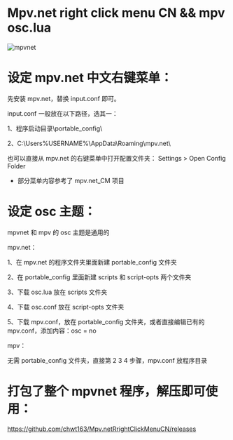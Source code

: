 # Mpv.net right click menu CN  && mpv osc.lua


![mpvnet](https://user-images.githubusercontent.com/70951194/148356351-5a9f0adb-0c1b-4399-bbb5-2cf9f36af2e9.png)






# 设定 mpv.net 中文右键菜单：

先安装 mpv.net，替换 input.conf 即可。

input.conf 一般放在以下路径，选其一：

1、程序启动目录\portable_config\ 

2、C:\Users\%USERNAME%\AppData\Roaming\mpv.net\

也可以直接从 mpv.net 的右键菜单中打开配置文件夹： Settings > Open Config Folder

* 部分菜单内容参考了 mpv.net_CM 项目





# 设定 osc 主题：

mpvnet 和 mpv 的 osc 主题是通用的

mpv.net：

1、在 mpv.net 的程序文件夹里面新建 portable_config 文件夹

2、在 portable_config 里面新建 scripts 和 script-opts 两个文件夹

3、下载 osc.lua 放在 scripts 文件夹

4、下载 osc.conf 放在  script-opts 文件夹

5、下载 mpv.conf，放在 portable_config 文件夹，或者直接编辑已有的 mpv.conf，添加内容：osc = no



mpv：

无需 portable_config 文件夹，直接第 2 3 4 步骤，mpv.conf 放程序目录




# 打包了整个 mpvnet 程序，解压即可使用：

https://github.com/chwt163/Mpv.netRrightClickMenuCN/releases

